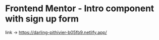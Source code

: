 # Frontend Mentor - Intro component with sign up form

link -> https://darling-pithivier-b05fb9.netlify.app/
